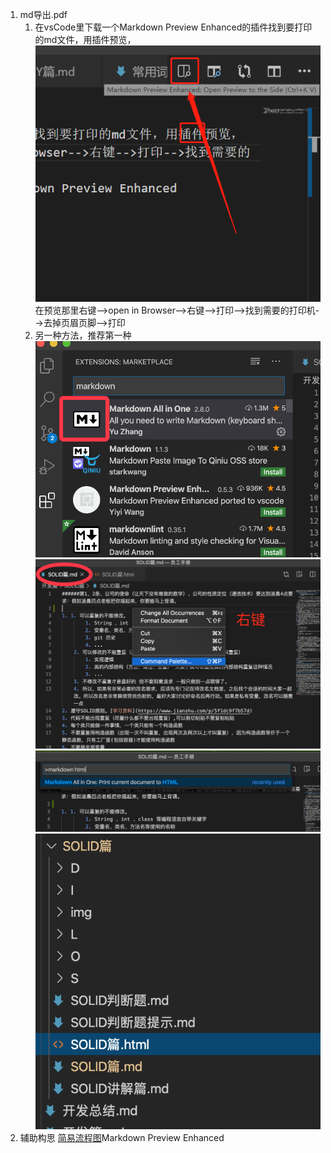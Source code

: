 1. md导出.pdf
    1. 在vsCode里下载一个Markdown Preview Enhanced的插件找到要打印的md文件，用插件预览，
    ![img](img/插件.jpg )在预览那里右键-->open in Browser-->右键-->打印-->找到需要的打印机-->去掉页眉页脚-->打印
    2. 另一种方法，推荐第一种 
     ![img](img/1安装.png )
     ![img](img/2.png )
     ![img](img/3.png )
     ![img](img/4.png )
2. 辅助构思 [简易流程图](https://code2flow.com/app)Markdown Preview Enhanced
